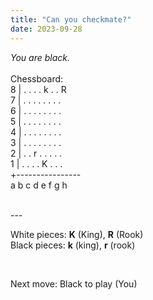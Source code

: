 ```yaml
---
title: "Can you checkmate?"
date: 2023-09-28
---
```


*You are black.*
<br><br>
Chessboard:
<br>
8 | . . . . k . . R <br>
7 | . . . . . . . . <br>
6 | . . . . . . . . <br>
5 | . . . . . . . . <br>
4 | . . . . . . . . <br>
3 | . . . . . . . . <br>
2 | . . r . . . . . <br>
1 | . . . . K . . . <br>
    +---------------- <br>
    a b c d e f g h <br>

<br>
---
<br>

White pieces: **K** (King), **R** (Rook) <br>
Black pieces: **k** (king), **r** (rook)
<!-- Hint: your c2 rook looks awfully dangerous to White's e1 king... -->

<br>

Next move: Black to play (You) <!-- replace with "Checkmate!" when done -->